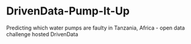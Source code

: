 # DrivenData-Pump-It-Up
Predicting which water pumps are faulty in Tanzania, Africa - open data challenge hosted DrivenData
